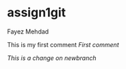 # assign1git
Fayez Mehdad

This is my first comment
*First comment*

*This is a change on newbranch*
